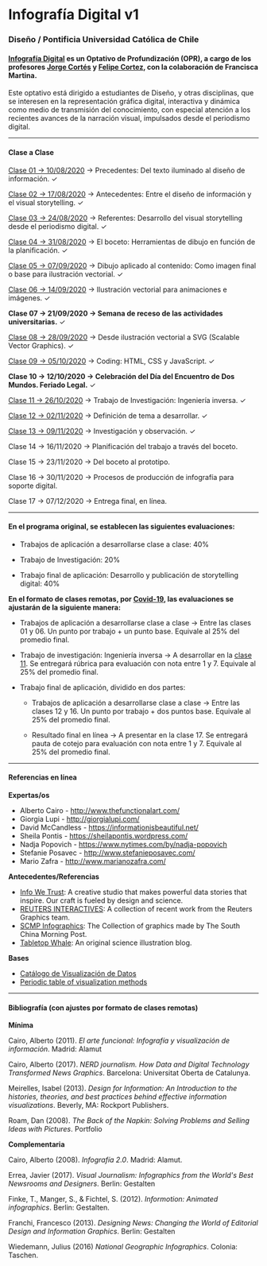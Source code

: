 # Infografía Digital v1

### Diseño / Pontificia Universidad Católica de Chile

#### [Infografía Digital](http://catalogo.uc.cl/index.php?tmpl=component&option=com_catalogo&view=programa&sigla=dno075) es un Optativo de Profundización (OPR), a cargo de los profesores [Jorge Cortés](https://cargocollective.com/jorgelcortes/) y [Felipe Cortez](http://profesor.faco.cl/), con la colaboración de Francisca Martina.

Este optativo está dirigido a estudiantes de Diseño, y otras disciplinas, que se interesen en la representación gráfica digital, interactiva y dinámica como medio de transmisión del conocimiento, con especial atención a los recientes avances de la narración visual, impulsados desde el periodismo digital.

- - - - - - - - - -

#### Clase a Clase

[Clase 01 → 10/08/2020](https://github.com/profesorfaco/dno075-2020/tree/gh-pages/clase-01) → Precedentes: Del texto iluminado al diseño de información. ✓

[Clase 02 → 17/08/2020](https://github.com/profesorfaco/dno075-2020/tree/gh-pages/clase-02) → Antecedentes: Entre el diseño de información y el visual  storytelling. ✓

[Clase 03 → 24/08/2020](https://github.com/profesorfaco/dno075-2020/tree/gh-pages/clase-03) → Referentes: Desarrollo del visual storytelling desde el periodismo digital. ✓

[Clase 04 → 31/08/2020](https://github.com/profesorfaco/dno075-2020/tree/gh-pages/clase-04) → El boceto: Herramientas de dibujo en función de la planificación. ✓

[Clase 05 → 07/09/2020](https://github.com/profesorfaco/dno075-2020/tree/gh-pages/clase-05) → Dibujo aplicado al contenido: Como imagen final o base para ilustración vectorial. ✓

[Clase 06 → 14/09/2020](https://github.com/profesorfaco/dno075-2020/tree/gh-pages/clase-06) → Ilustración vectorial para animaciones e imágenes. ✓

**Clase 07 → 21/09/2020 → Semana de receso de las actividades universitarias.** ✓

[Clase 08 → 28/09/2020](https://github.com/profesorfaco/dno075-2020/tree/gh-pages/clase-08) → Desde ilustración vectorial a SVG (Scalable Vector Graphics). ✓

[Clase 09 → 05/10/2020](https://github.com/profesorfaco/dno075-2020/tree/gh-pages/clase-09) → Coding: HTML, CSS y JavaScript. ✓ 

**Clase 10 → 12/10/2020 → Celebración del Día del Encuentro de Dos Mundos. Feriado Legal.** ✓

[Clase 11 → 26/10/2020](https://github.com/profesorfaco/dno075-2020/tree/gh-pages/clase-11) → Trabajo de Investigación: Ingeniería inversa. ✓

[Clase 12 → 02/11/2020](https://github.com/profesorfaco/dno075-2020/tree/gh-pages/clase-12) → Definición de tema a desarrollar. ✓

[Clase 13 → 09/11/2020](https://github.com/profesorfaco/dno075-2020/tree/gh-pages/clase-13) → Investigación y observación. ✓

Clase 14 → 16/11/2020 → Planificación del trabajo a través del boceto.

Clase 15 → 23/11/2020 → Del boceto al prototipo.

Clase 16 → 30/11/2020 → Procesos de producción de infografía para soporte digital.

Clase 17 → 07/12/2020 → Entrega final, en línea.

- - - - - - - - - -

#### En el programa original, se establecen las siguientes evaluaciones:

- Trabajos de aplicación a desarrollarse clase a clase: 40%

- Trabajo de Investigación: 20%

- Trabajo final de aplicación: Desarrollo y publicación de storytelling digital: 40%

**En el formato de clases remotas, por [Covid-19](https://www.uc.cl/uc-contra-el-coronavirus/), las evaluaciones se ajustarán de la siguiente manera:**

- Trabajos de aplicación a desarrollarse clase a clase → Entre las clases 01 y 06. Un punto por trabajo + un punto base. Equivale al 25% del promedio final. 

- Trabajo de investigación: Ingeniería inversa → A desarrollar en la [clase 11](https://github.com/profesorfaco/dno075-2020/tree/gh-pages/clase-11). Se entregará rúbrica para evaluación con nota entre 1 y 7. Equivale al 25% del promedio final.

- Trabajo final de aplicación, dividido en dos partes: 

  - Trabajos de aplicación a desarrollarse clase a clase → Entre las clases 12 y 16. Un punto por trabajo + dos puntos base. Equivale al 25% del promedio final.

  - Resultado final en línea → A presentar en la clase 17. Se entregará pauta de cotejo para evaluación con nota entre 1 y 7. Equivale al 25% del promedio final.

- - - - - - - - - - 

#### Referencias en línea

**Expertas/os**

- Alberto Cairo - http://www.thefunctionalart.com/
- Giorgia Lupi - http://giorgialupi.com/ 
- David McCandless - https://informationisbeautiful.net/
- Sheila Pontis - https://sheilapontis.wordpress.com/
- Nadja Popovich - https://www.nytimes.com/by/nadja-popovich
- Stefanie Posavec - http://www.stefanieposavec.com/
- Mario Zafra - http://www.marianozafra.com/

**Antecedentes/Referencias**

- [Info We Trust](https://infowetrust.com/essays): A creative studio that makes powerful data stories that inspire. Our craft is fueled by design and science.
- [REUTERS INTERACTIVES](https://graphics.reuters.com/): A collection of recent work from the Reuters Graphics team.
- [SCMP Infographics](https://www.scmp.com/infographic/): The Collection of graphics made by The South China Morning Post.
- [Tabletop Whale](http://tabletopwhale.com/): An original science illustration blog.

**Bases**

- [Catálogo de Visualización de Datos](https://datavizcatalogue.com/ES/)
- [Periodic table of visualization methods](http://www.visual-literacy.org/periodic_table/periodic_table.html )

- - - - - - - - - -

#### Bibliografía (con ajustes por formato de clases remotas)

**Mínima**

Cairo, Alberto (2011). *El arte funcional: Infografía y visualización de información*. Madrid: Alamut

Cairo, Alberto (2017). *NERD journalism. How Data and Digital Technology Transformed News Graphics*. Barcelona: Universitat Oberta de Catalunya.

Meirelles, Isabel (2013). *Design for Information: An Introduction to the histories, theories, and best practices behind effective information visualizations*. Beverly, MA: Rockport Publishers.

Roam, Dan (2008). *The Back of the Napkin: Solving Problems and Selling Ideas with Pictures*. Portfolio

**Complementaria**

Cairo, Alberto (2008). *Infografía 2.0*. Madrid: Alamut.

Errea, Javier (2017). *Visual Journalism: Infographics from the World's Best Newsrooms and Designers*. Berlin: Gestalten

Finke, T., Manger, S., & Fichtel, S. (2012). *Informotion: Animated infographics*. Berlin: Gestalten.

Franchi, Francesco (2013). *Designing News: Changing the World of Editorial Design and Information Graphics*. Berlin: Gestalten

Wiedemann, Julius (2016) *National Geographic Infographics*. Colonia: Taschen.
